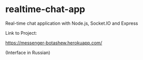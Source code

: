 # realtime-chat-app
Real-time chat application with Node.js, Socket.IO and Express

Link to Project:

https://messenger-botashew.herokuapp.com/

(Interface in Russian)
